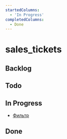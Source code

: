 ```yaml
---
startedColumns:
  - 'In Progress'
completedColumns:
  - Done
---
```


# sales_tickets

## Backlog

## Todo

## In Progress

- [Фильтр](tasks/Фильтр.md)

## Done
